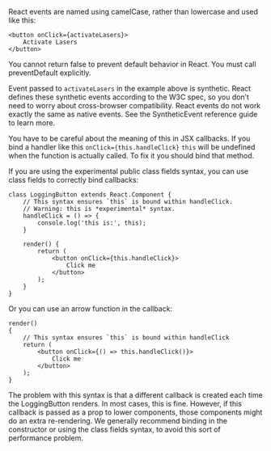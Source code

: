 React events are named using camelCase, rather than lowercase and used like this:

```tsx
<button onClick={activateLasers}>
    Activate Lasers
</button>
```

You cannot return false to prevent default behavior in React. You must call preventDefault explicitly.

Event passed to `activateLasers` in the example above is synthetic. React defines these synthetic events according to
the W3C spec, so you don’t need to worry about cross-browser compatibility. React events do not work exactly the same as
native events. See the SyntheticEvent reference guide to learn more.

You have to be careful about the meaning of this in JSX callbacks. If you bind a handler like
this `onClick={this.handleClick}` `this` will be undefined when the function is actually called. To fix it you should
bind that method.

If you are using the experimental public class fields syntax, you can use class fields to correctly bind callbacks:

```tsx
class LoggingButton extends React.Component {
    // This syntax ensures `this` is bound within handleClick.
    // Warning: this is *experimental* syntax.
    handleClick = () => {
        console.log('this is:', this);
    }

    render() {
        return (
            <button onClick={this.handleClick}>
                Click me
            </button>
        );
    }
}
```

Or you can use an arrow function in the callback:

```tsx
render()
{
    // This syntax ensures `this` is bound within handleClick
    return (
        <button onClick={() => this.handleClick()}>
            Click me
        </button>
    );
}
```

The problem with this syntax is that a different callback is created each time the LoggingButton renders. In most cases,
this is fine. However, if this callback is passed as a prop to lower components, those components might do an extra
re-rendering. We generally recommend binding in the constructor or using the class fields syntax, to avoid this sort of
performance problem.

